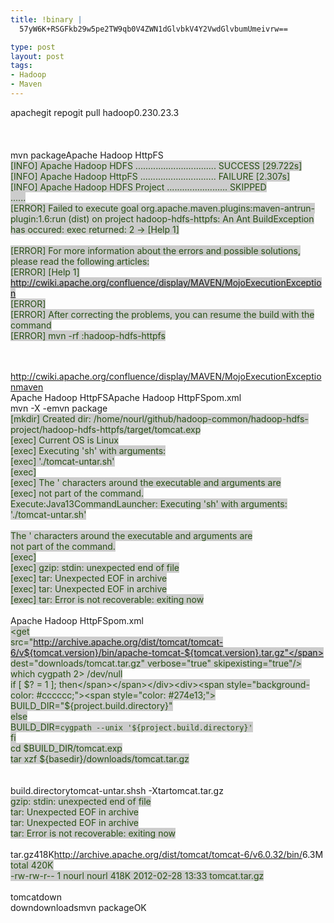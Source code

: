 ```yaml
--- 
title: !binary |
  57yW6K+RSGFkb29w5pe2TW9qb0V4ZWN1dGlvbkV4Y2VwdGlvbumUmeivrw==

type: post
layout: post
tags: 
- Hadoop
- Maven
---
```

apachegit repogit pull hadoop0.230.23.3<br /><br /><br /><br />mvn packageApache Hadoop HttpFS<br /><span style="background-color: #cccccc; color: #274e13;">[INFO] Apache Hadoop HDFS ................................ SUCCESS [29.722s]</span><br /><span style="background-color: #cccccc;"><span style="color: #274e13;">[INFO] Apache Hadoop HttpFS .............................. FAILURE [2.307s]</span></span><br /><span style="background-color: #cccccc;"><span style="color: #274e13;">[INFO] Apache Hadoop HDFS Project ........................ SKIPPED</span></span><br /><span style="background-color: #cccccc;"><span style="color: #274e13;">......</span></span><br /><span style="background-color: #cccccc;"><span style="color: #274e13;">[ERROR] Failed to execute goal org.apache.maven.plugins:maven-antrun-plugin:1.6:run (dist) on project hadoop-hdfs-httpfs: An Ant BuildException has occured: exec returned: 2 -> [Help 1]</span></span><br /><br /><span style="background-color: #cccccc;"><span style="color: #274e13;">[ERROR] For more information about the errors and possible solutions, please read the following articles:</span></span><br /><span style="background-color: #cccccc;"><span style="color: #274e13;">[ERROR] [Help 1] http://cwiki.apache.org/confluence/display/MAVEN/MojoExecutionException</span></span><br /><span style="background-color: #cccccc;"><span style="color: #274e13;">[ERROR]</span></span><br /><span style="background-color: #cccccc;"><span style="color: #274e13;">[ERROR] After correcting the problems, you can resume the build with the command</span></span><br /><span style="background-color: #cccccc;"><span style="color: #274e13;">[ERROR]  mvn <goals> -rf :hadoop-hdfs-httpfs</span></span><br /><span style="background-color: #cccccc;"><span style="color: #274e13;"><br /></span></span><br /><div></div><div>http://cwiki.apache.org/confluence/display/MAVEN/MojoExecutionExceptionmaven</div><div></div><div></div><div>Apache Hadoop HttpFSApache Hadoop HttpFSpom.xml</div><div></div><div>mvn -X -emvn package</div><div></div><div><div><span style="background-color: #cccccc; color: #274e13;">  [mkdir] Created dir: /home/nourl/github/hadoop-common/hadoop-hdfs-project/hadoop-hdfs-httpfs/target/tomcat.exp</span></div><div><span style="background-color: #cccccc; color: #274e13;">  [exec] Current OS is Linux</span></div><div><span style="background-color: #cccccc; color: #274e13;">  [exec] Executing 'sh' with arguments:</span></div><div><span style="background-color: #cccccc; color: #274e13;">  [exec] './tomcat-untar.sh'</span></div><div><span style="background-color: #cccccc; color: #274e13;">  [exec]</span></div><div><span style="background-color: #cccccc; color: #274e13;">  [exec] The ' characters around the executable and arguments are</span></div><div><span style="background-color: #cccccc; color: #274e13;">  [exec] not part of the command.</span></div><div><span style="background-color: #cccccc; color: #274e13;">Execute:Java13CommandLauncher: Executing 'sh' with arguments:</span></div><div><span style="background-color: #cccccc; color: #274e13;">'./tomcat-untar.sh'</span></div><div><span style="background-color: #cccccc; color: #274e13;"><br /></span></div><div><span style="background-color: #cccccc; color: #274e13;">The ' characters around the executable and arguments are</span></div><div><span style="background-color: #cccccc; color: #274e13;">not part of the command.</span></div><div><span style="background-color: #cccccc; color: #274e13;">  [exec]</span></div><div><span style="background-color: #cccccc; color: #274e13;">  [exec] gzip: stdin: unexpected end of file</span></div><div><span style="background-color: #cccccc; color: #274e13;">  [exec] tar: Unexpected EOF in archive</span></div><div><span style="background-color: #cccccc; color: #274e13;">  [exec] tar: Unexpected EOF in archive</span></div><div><span style="background-color: #cccccc; color: #274e13;">  [exec] tar: Error is not recoverable: exiting now</span></div></div><br /><div></div><div>Apache Hadoop HttpFSpom.xml</div><div><div></div><div><span style="background-color: #cccccc;"><span style="color: #274e13;">         <mkdir dir="downloads"/></span></span></div><div><span style="background-color: #cccccc;"><span style="color: #274e13;">          <get</span></span></div><div><span style="background-color: #cccccc;"><span style="color: #274e13;">            src="http://archive.apache.org/dist/tomcat/tomcat-6/v${tomcat.version}/bin/apache-tomcat-${tomcat.version}.tar.gz"</span></span></div><div><span style="background-color: #cccccc;"><span style="color: #274e13;">            dest="downloads/tomcat.tar.gz" verbose="true" skipexisting="true"/></span></span></div><div><span style="background-color: #cccccc;"><span style="color: #274e13;">          <delete dir="${project.build.directory}/tomcat.exp"/></span></span></div><div><span style="background-color: #cccccc;"><span style="color: #274e13;">          <mkdir dir="${project.build.directory}/tomcat.exp"/></span></span></div><div><span style="background-color: #cccccc; color: #274e13;">          <!-- Using Unix script to preserve file permissions --></span></div><div><span style="background-color: #cccccc;"><span style="color: #274e13;">          <echo file="${project.build.directory}/tomcat-untar.sh"></span></span></div><div><span style="background-color: #cccccc; color: #274e13;">           which cygpath 2> /dev/null</span></div><div><span style="background-color: #cccccc;"><span style="color: #274e13;">           if [ $? = 1 ]; then</span></span></div><div><span style="background-color: #cccccc;"><span style="color: #274e13;">           BUILD_DIR="${project.build.directory}"</span></span></div><div><span style="background-color: #cccccc;"><span style="color: #274e13;">           else</span></span></div><div><span style="background-color: #cccccc;"><span style="color: #274e13;">           BUILD_DIR=`cygpath --unix '${project.build.directory}'`</span></span></div><div><span style="background-color: #cccccc;"><span style="color: #274e13;">           fi</span></span></div><div><span style="background-color: #cccccc;"><span style="color: #274e13;">           cd $BUILD_DIR/tomcat.exp</span></span></div><div><span style="background-color: #cccccc;"><span style="color: #274e13;">           tar xzf ${basedir}/downloads/tomcat.tar.gz</span></span></div><div><span style="background-color: #cccccc;"><span style="color: #274e13;">          </echo></span></span><br /><span style="background-color: #cccccc;"><span style="color: #274e13;"><br /></span></span></div></div><div></div><div>build.directorytomcat-untar.shsh -Xtartomcat.tar.gz</div><div><div><span style="background-color: #cccccc;"><span style="color: #274e13;">gzip: stdin: unexpected end of file</span></span></div><div><span style="background-color: #cccccc;"><span style="color: #274e13;">tar: Unexpected EOF in archive</span></span></div><div><span style="background-color: #cccccc;"><span style="color: #274e13;">tar: Unexpected EOF in archive</span></span></div><div><span style="background-color: #cccccc;"><span style="color: #274e13;">tar: Error is not recoverable: exiting now</span></span><br /><span style="background-color: #cccccc;"><span style="color: #274e13;"><br /></span></span></div></div><div></div><div>tar.gz418K<a href="http://archive.apache.org/dist/tomcat/tomcat-6/v6.0.32/bin/">http://archive.apache.org/dist/tomcat/tomcat-6/v6.0.32/bin/</a>6.3M</div><div><div><span style="background-color: #cccccc;"><span style="color: #274e13;">total 420K</span></span></div><div><span style="background-color: #cccccc;"><span style="color: #274e13;">-rw-rw-r-- 1 nourl nourl 418K 2012-02-28 13:33 tomcat.tar.gz</span></span><br /><span style="background-color: #cccccc;"><span style="color: #274e13;"><br /></span></span></div></div><div></div><div>tomcatdown</div><div></div><div>downdownloadsmvn packageOK<br /><br /></div><div></div>
